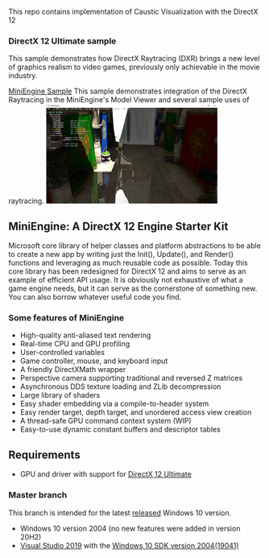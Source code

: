 This repo contains implementation of Caustic Visualization with the DirectX 12 

### DirectX 12 Ultimate sample

This sample demonstrates how DirectX Raytracing (DXR) brings a new level of graphics realism to video games, previously only achievable in the movie industry.

[MiniEngine Sample](src/ModelViewer/readme.md)
This sample demonstrates integration of the DirectX Raytracing in the MiniEngine's Model Viewer and several sample uses of raytracing.
![D3D12 Raytracing Mini Engine](Src/ModelViewer/Screenshot_small.png)

## MiniEngine: A DirectX 12 Engine Starter Kit

  Microsoft core library of helper classes and platform abstractions to be able to create a new app by writing just the Init(), Update(), and Render() functions and leveraging as much reusable code as possible.  Today this core library has been redesigned for DirectX 12 and aims to serve as an example of efficient API usage.  It is obviously not exhaustive of what a game engine needs, but it can serve as the cornerstone of something new.  You can also borrow whatever useful code you find.

### Some features of MiniEngine
* High-quality anti-aliased text rendering
* Real-time CPU and GPU profiling
* User-controlled variables
* Game controller, mouse, and keyboard input
* A friendly DirectXMath wrapper
* Perspective camera supporting traditional and reversed Z matrices
* Asynchronous DDS texture loading and ZLib decompression
* Large library of shaders
* Easy shader embedding via a compile-to-header system
* Easy render target, depth target, and unordered access view creation
* A thread-safe GPU command context system (WIP)
* Easy-to-use dynamic constant buffers and descriptor tables

## Requirements
* GPU and driver with support for [DirectX 12 Ultimate](http://aka.ms/DirectX12UltimateDev)

### Master branch
This branch is intended for the latest [released](https://docs.microsoft.com/en-us/windows/release-information/) Windows 10 version.
* Windows 10 version 2004 (no new features were added in version 20H2)
* [Visual Studio 2019](https://www.visualstudio.com/) with the [Windows 10 SDK version 2004(19041)](https://developer.microsoft.com/en-US/windows/downloads/windows-10-sdk)
